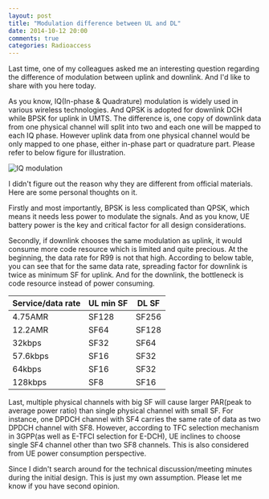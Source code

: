 ```yaml
---
layout: post
title: "Modulation difference between UL and DL"
date: 2014-10-12 20:00
comments: true
categories: Radioaccess
---
```


Last time, one of my colleagues asked me an interesting question regarding the difference of modulation between uplink and downlink. And I'd like to share with you here today.

<!--more--> 

As you know, IQ(In-phase & Quadrature) modulation is widely used in various wireless technologies. And QPSK is adopted for downlink DCH while BPSK for uplink in UMTS. The difference is, one copy of downlink data from one physical channel will split into two and each one will be mapped to each IQ phase. However uplink data from one physical channel would be only mapped to one phase, either in-phase part or quadrature part. Please refer to below figure for illustration.

![IQ modulation](https://dl.dropboxusercontent.com/u/6459697/blogimage/20141012_iq_modulation.png)

I didn't figure out the reason why they are different from official materials. Here are some personal thoughts on it.

Firstly and most importantly, BPSK is less complicated than QPSK, which means it needs less power to modulate the signals. And as you know, UE battery power is the key and critical factor for all design considerations.

Secondly, if downlink chooses the same modulation as uplink, it would consume more code resource which is limited and quite precious. At the beginning, the data rate for R99 is not that high. According to below table, you can see that for the same data rate, spreading factor for downlink is twice as minimum SF for uplink. And for the downlink, the bottleneck is code resource instead of power consuming.

|  Service/data rate  |  UL min SF  |  DL SF  |
|-----------|---------|---------|
|  4.75AMR  |  SF128  |  SF256  |
|  12.2AMR  |  SF64  |  SF128  |
|  32kbps  |  SF32  |  SF64  |
|  57.6kbps  |  SF16  |  SF32  |
|  64kbps  |  SF16  |  SF32  |
|  128kbps  |  SF8  |  SF16  |

Last, multiple physical channels with big SF will cause larger PAR(peak to average power ratio) than single physical channel with small SF. For instance, one DPDCH channel with SF4 carries the same rate of data as two DPDCH channel with SF8. However, according to TFC selection mechanism in 3GPP(as well as E-TFCI selection for E-DCH), UE inclines to choose single SF4 channel other than two SF8 channels. This is also considered from UE power consumption perspective.

Since I didn't search around for the technical discussion/meeting minutes during the initial design. This is just my own assumption. Please let me know if you have second opinion.
